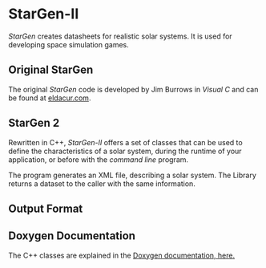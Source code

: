 # StarGen-II

*StarGen* creates datasheets for realistic solar systems. It is used for developing space simulation games.

## Original StarGen

The original *StarGen* code is developed by Jim Burrows in *Visual C* and can be found at [eldacur.com](https://eldacur.com/~brons/NerdCorner/StarGen/StarGen.html).

## StarGen 2

Rewritten in C++, *StarGen-II* offers a set of classes that can be used to define the characteristics of a solar system, during the runtime of your application, or before with the *command line* program.

The program generates an XML file, describing a solar system.
The Library returns a dataset to the caller with the same information.

## Output Format


## Doxygen Documentation

The C++ classes are explained in the [Doxygen documentation, here.](doxygen/html/index.html)
